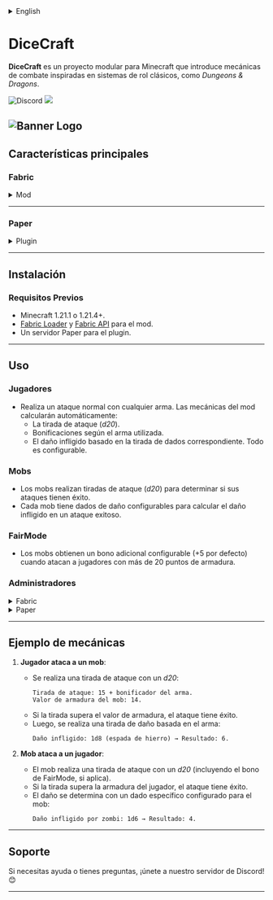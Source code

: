 <details><summary>English</summary>

# DiceCraft
**DiceCraft** is a modular project for Minecraft that introduces combat mechanics inspired by classic role-playing systems, such as *Dungeons & Dragons*.

![Discord](https://img.shields.io/discord/1079917552588816484?label=Discord&logo=discord&logoColor=white&color=6d1166&style=for-the-badge) ![](https://img.shields.io/badge/Made%20with-%E2%9D%A4%EF%B8%8F%20by%20stargaze-6d1166?style=for-the-badge)

![Banner Logo](https://cdn.modrinth.com/data/MrR8fKPi/images/616c4847a32c8cf941ea3127cd4b4875e65b06a0.png)
---

## Main Features

### **Fabric**
<details><summary>Mod</summary>

- **Dice rolls for attacks**: Players perform *d20* rolls when attacking, determining the success of the attack based on the target's armor.
- **Weapon bonuses**: Each weapon has a bonus that influences attack and damage rolls.
- **Custom damage**: Damage dealt is calculated using dice rolls specific to each weapon type (e.g., `d4` for basic attacks, `d12` for advanced weapons).
- **Mob support**:
    - Mobs also roll for attacks against players, adding a level of randomness to combat.
    - **Specific damage dice**: Each mob type has configurable damage dice determining the damage they deal (e.g., `d6` for zombies, `d8` for skeletons).
    - **FairMode**: Mobs gain a configurable bonus (+5 by default) when attacking players with more than 20 armor points.
- **Armor bonus with shields**: Players receive an additional armor bonus when holding a shield in their off-hand.
- **Advanced commands**:
    - **Add custom weapons**: Use `/dicecraft addweapondamage <damage die> <bonus>` to include weapons from other mods with custom rolls.
    - **Add custom mobs**: Use `/dicecraft addcustomentity <mod:entity_id> <damage die>` to configure mobs from other mods with custom rolls.
- **Advanced configuration**:
    - Modify damage rolls, bonuses, and armor values in the mod's configuration files.
    - Adjust combat mechanics for customized balance.
- **Multilingual support**: Fully translated into English and Spanish, with plans to expand to more languages.
</details>

---

### **Paper**
<details><summary>Plugin</summary>

- **Compatibility with Paper servers**: Extends the mod's mechanics for multiplayer servers.
- **Custom Attributes System**:
    - Players can manage their attributes using `/dicecraft stats <set|reset|view>`.
    - Admins can view other players' stats with `/dicecraft stats view <player>`.
- **Advanced commands**:
    - `/dicecraft config fairmode <true/false>`: Enables or disables FairMode.
    - `/dicecraft config shieldbonus <value>`: Adjusts the armor bonus provided by shields.
    - `/dicecraft config add weapon <damage die> <bonus>`: Add a custom weapon based on your model by having it in the mainhand.
    - `/dicecraft config add entity mythicmobs <mobname> <damage die>`: Configures a MythicMobs entity with custom damage dice.
    - `/dicecraft config list mythicmobs`: Displays a list of available entities in MythicMobs.
    - `/dicecraft reload`: Reloads the plugin configuration.
- **FairMode**:
    - Improves mob attacks against players with high armor values.
- **Integration with MythicMobs**:
    - Custom configuration for mobs created with MythicMobs.
- **Advanced configuration**:
    - Dynamic adjustments to damage and armor.
    - Support for custom weapon and mob models.
</details>

---

## Installation

### **Requirements**
- Minecraft 1.21.1 or 1.21.4+.
- [Fabric Loader](https://fabricmc.net/use) and [Fabric API](https://modrinth.com/mod/fabric-api) for the mod.
- A Paper server for the plugin.

---

## Usage

### **Players**
- Perform a normal attack with any weapon. The mod will automatically calculate:
    - The attack roll (*d20*).
    - Bonuses based on the weapon used.
    - The damage dealt based on the corresponding dice roll.
      Everything is configurable.

### **Mobs**
- Mobs perform attack rolls (*d20*) to determine if their attacks succeed.
- Each mob has configurable damage dice to calculate the damage dealt on a successful attack.

### **FairMode**
- Mobs gain a configurable bonus (+5 by default) when attacking players with more than 20 armor points.

### **Administrators**
<details><summary>Fabric</summary>

- Use commands to add custom configurations for weapons and mobs:
    - `/dicecraft addweapondamage <damage die> <bonus>`: Adds a weapon with custom damage dice and bonus.
    - `/dicecraft addcustomentity <mod:entity_id> <damage die>`: Adds a mob with custom damage dice.
</details>

<details><summary>Paper</summary>

- Use commands to manage advanced configurations:
    - `/dicecraft stats <set|reset|view> [player]`: View or configure player attributes.
    - `/dicecraft config fairmode <true/false>`: Enables or disables FairMode.
    - `/dicecraft config shieldbonus <value>`: Adjusts the shield armor bonus.
    - `/dicecraft config add weapon <damage die> <bonus>`: Add a custom weapon based on your model by having it in the mainhand.
    - `/dicecraft config add entity mythicmobs <mobname> <damage die>`: Configures custom mobs from MythicMobs.
    - `/dicecraft config list mythicmobs`: Lists entities from MythicMobs.
    - `/dicecraft reload`: Reloads the plugin configuration.
</details>

---

## Example Mechanics

1. **Player attacks a mob**:
    - An attack roll is made with a *d20*:
      ```
      Attack Roll: 15 + weapon bonus.
      Mob Armor Value: 14.
      ```
    - If the roll exceeds the armor value, the attack succeeds.
    - Then, a damage roll is made based on the weapon:
      ```
      Damage Dealt: 1d8 (iron sword) → Result: 6.
      ```

2. **Mob attacks a player**:
    - The mob makes an attack roll with a *d20* (including the FairMode bonus, if applicable).
    - If the roll exceeds the player's armor, the attack succeeds.
    - Damage is determined with a specific die configured for the mob:
      ```
      Damage Dealt by Zombie: 1d6 → Result: 4.
      ```

---

## Support

If you need help or have questions, join our Discord server! 😊

</details>

# DiceCraft
**DiceCraft** es un proyecto modular para Minecraft que introduce mecánicas de combate inspiradas en sistemas de rol clásicos, como *Dungeons & Dragons*.

![Discord](https://img.shields.io/discord/1079917552588816484?label=Discord&logo=discord&logoColor=white&color=6d1166&style=for-the-badge) ![](https://img.shields.io/badge/Made%20with-%E2%9D%A4%EF%B8%8F%20by%20stargaze-6d1166?style=for-the-badge)

![Banner Logo](https://cdn.modrinth.com/data/MrR8fKPi/images/616c4847a32c8cf941ea3127cd4b4875e65b06a0.png)
---

## Características principales

### **Fabric**
<details><summary>Mod</summary>

- **Tiradas de dados para ataques**: Los jugadores realizan tiradas de *d20* al atacar, determinando el éxito del ataque según la armadura del objetivo.
- **Bonificaciones por armas**: Cada arma tiene un bonificador que influye en las tiradas de ataque y daño.
- **Daño personalizado**: El daño infligido se calcula con tiradas de dados específicos para cada tipo de arma (por ejemplo, `d4` para ataques básicos, `d12` para armas avanzadas).
- **Soporte para mobs**:
    - Los mobs también realizan tiradas de ataque contra los jugadores, añadiendo un nivel de aleatoriedad al combate.
    - **Dados de daño específicos**: Cada tipo de mob tiene dados de daño configurables que determinan el daño que infligen (por ejemplo, `d6` para zombis, `d8` para esqueletos).
    - **FairMode**: Los mobs obtienen un bono adicional configurable (+5 por defecto) cuando atacan a jugadores con más de 20 puntos de armadura.
- **Bono de armadura con escudo**: Los jugadores reciben un bono adicional de armadura al llevar un escudo en la mano secundaria.
- **Comandos avanzados**:
    - **Añadir armas personalizadas**: Usa `/dicecraft addweapondamage <dado de daño> <bonus>` para incluir armas de otros mods con tiradas personalizadas.
    - **Añadir mobs personalizados**: Usa `/dicecraft addcustomentity <mod:id_entidad> <dado de daño>` para configurar mobs de otros mods con tiradas personalizadas.
- **Configuración avanzada**:
    - Modifica las tiradas de daño, bonos y valores de armadura en los archivos de configuración del mod.
    - Ajusta las mecánicas del combate para un equilibrio personalizado.
- **Soporte multilingüe**: Traducciones completas al inglés y español, con planes para expandir a más idiomas.
</details>

---

### **Paper**
<details><summary>Plugin</summary>

- **Compatibilidad con servidores Paper**: Extiende las mecánicas del mod para servidores multijugador.
- **Sistema de Atributos Personalizados**:
    - Los jugadores pueden gestionar sus atributos con `/dicecraft stats <set|reset|view>`.
    - Los administradores pueden ver los atributos de otros jugadores con `/dicecraft stats view <player>`.
- **Comandos avanzados**:
    - `/dicecraft config fairmode <true/false>`: Activa o desactiva el modo FairMode.
    - `/dicecraft config shieldbonus <valor>`: Ajusta el bono de armadura otorgado por los escudos.
    - `/dicecraft config add weapon <dado de daño> <bonus>`: Añade un arma personalizada basada en su modelo teniéndola en la mano principal.
    - `/dicecraft config add entity mythicmobs <mobname> <dado de daño>`: Configura un mob de MythicMobs con dados de daño personalizados.
    - `/dicecraft config list mythicmobs`: Muestra una lista de entidades disponibles en MythicMobs.
    - `/dicecraft reload`: Recarga las configuraciones del plugin.
- **FairMode**:
    - Mejora los ataques de mobs contra jugadores con altos valores de armadura.
- **Integración con MythicMobs**:
    - Configuración personalizada para mobs creados con MythicMobs.
- **Configuración avanzada**:
    - Ajustes dinámicos de daño y armadura.
    - Soporte para modelos personalizados de armas y mobs.
</details>

---

## Instalación

### **Requisitos Previos**
- Minecraft 1.21.1 o 1.21.4+.
- [Fabric Loader](https://fabricmc.net/use) y [Fabric API](https://modrinth.com/mod/fabric-api) para el mod.
- Un servidor Paper para el plugin.

---

## Uso

### **Jugadores**
- Realiza un ataque normal con cualquier arma. Las mecánicas del mod calcularán automáticamente:
    - La tirada de ataque (*d20*).
    - Bonificaciones según el arma utilizada.
    - El daño infligido basado en la tirada de dados correspondiente.
      Todo es configurable.

### **Mobs**
- Los mobs realizan tiradas de ataque (*d20*) para determinar si sus ataques tienen éxito.
- Cada mob tiene dados de daño configurables para calcular el daño infligido en un ataque exitoso.

### **FairMode**
- Los mobs obtienen un bono adicional configurable (+5 por defecto) cuando atacan a jugadores con más de 20 puntos de armadura.

### **Administradores**
<details><summary>Fabric</summary>

- Usa comandos para añadir configuraciones personalizadas de armas y mobs:
    - `/dicecraft addweapondamage <dado de daño> <bono>`: Añade un arma con dados de daño y bono personalizado.
    - `/dicecraft addcustomentity <mob:id_entidad> <dado de daño>`: Añade un mob con dados de daño personalizados.
</details>

<details><summary>Paper</summary>

- Usa comandos para gestionar configuraciones avanzadas:
    - `/dicecraft stats <set|reset|view> [player]`: Ver o configurar atributos de jugadores.
    - `/dicecraft config fairmode <true/false>`: Activa o desactiva el modo FairMode.
    - `/dicecraft config shieldbonus <valor>`: Ajusta el bono de armadura del escudo.
    - `/dicecraft config add weapon <dado de daño> <bonus>`: Añade un arma personalizada basada en su modelo teniéndola en la mano principal.
    - `/dicecraft config add entity mythicmobs <mobname> <dado de daño>`: Configura mobs personalizados desde MythicMobs.
    - `/dicecraft config list mythicmobs`: Lista las entidades de MythicMobs.
    - `/dicecraft reload`: Recarga las configuraciones del plugin.
</details>

---

## Ejemplo de mecánicas

1. **Jugador ataca a un mob**:
    - Se realiza una tirada de ataque con un *d20*:
      ```
      Tirada de ataque: 15 + bonificador del arma.
      Valor de armadura del mob: 14.
      ```
    - Si la tirada supera el valor de armadura, el ataque tiene éxito.
    - Luego, se realiza una tirada de daño basada en el arma:
      ```
      Daño infligido: 1d8 (espada de hierro) → Resultado: 6.
      ```

2. **Mob ataca a un jugador**:
    - El mob realiza una tirada de ataque con un *d20* (incluyendo el bono de FairMode, si aplica).
    - Si la tirada supera la armadura del jugador, el ataque tiene éxito.
    - El daño se determina con un dado específico configurado para el mob:
      ```
      Daño infligido por zombi: 1d6 → Resultado: 4.
      ```

---

## Soporte

Si necesitas ayuda o tienes preguntas, ¡únete a nuestro servidor de Discord! 😊

--- 

